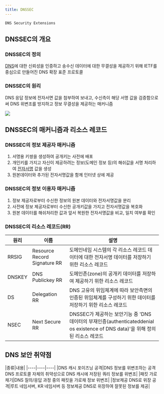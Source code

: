 ```yaml
---
title: DNSSEC
---
```


`DNS Security Extensions`

## DNSSEC의 개요
### DNSSEC의 정의
[DNS](/wiki/DNS)에 대한 신뢰성을 인증하고 송수신 데이터에 대한 무결성을 제공하기 위해 IETF를 중심으로 만들어진 DNS 확장 표준 프로토콜

### DNSSEC의 원리
DNS 응답 정보에 전자서면 값을 첨부하여 보내고, 수신측이 해당 서명 값을 검증함으로써 DNS 위변조를 방지하고 정보 무결성을 제공하는 매커니즘

![](https://www.icann.org/sites/default/files/unmanaged/images/dnssec-home-graphic-680x284-13feb12.png)

## DNSSEC의 매커니즘과 리소스 레코드
### DNSSEC의 정보 제공자 매커니즘
1. 서명용 키쌍을 생성하여 공개키는 사전에 배포
1. 개인키를 가지고 자신이 제공하려는 정보(도메인 정보 등)의 해쉬값을 서명 처리하여 [전자서명](/wiki/전자서명) 값을 생성
1. 원본데이터와 추가된 전자서명값을 함께 인터넷 상에 제공

### DNSSEC의 정보 이용자 매커니즘
1. 정보 제공자로부터 수신한 정보의 원본 데이터와 전자서명값을 분리
1. 사전에 정보 제공자로부터 수신한 공개키값을 가지고 전자서명값을 복호화
1. 원본 데이터를 해쉬처리한 값과 앞서 복원한 전자서명값을 비교, 일치 여부를 확인

### DNSSEC의 리소스 레코드(RR)

|원리|이름|설명|
|----|----|----|
|RRSIG|Resource Record Signature RR|도메인네임 시스템의 각 리소스 레코드 데이터에 대한 전자서명 데이터를 저장하기 위한 리소스 레코드|
|DNSKEY|DNS Publickey RR|도메인존(zone)의 공개키 데이터를 저장하여 제공하기 위한 리소스 레코드|
|DS|Delegation RR|DNS 고유의 위임체계에 따라 보안측면의 인증된 위임체계를 구성하기 위한 데이터를 저장하기 위한 리소스 레코드|
|NSEC|Next Secure RR|DNSSEC가 제공하는 보안기능 중 'DNS 데이터의 부재인증(authenticateddenial os existence of DNS data)'을 위해 정의된 리소스 레코드|

## DNS 보안 취약점

|종류|내용|
|----|----|----|
|DNS 캐시 포이즈닝 공격|DNS 정보를 위변조하는 공격<br>DNS 프로토콜 자체의 취약성으로 DNS 캐시에 저장된 쿼리 정보를 위변조|
|패킷 가로채기|DNS 질의/응답 과정 중의 패킷을 가로채 정보 위변조|
|정보제공 DNS로 위장 공격|루트 네임서버, KR 네임서버 등 정보제공 DNS로 위장하여 잘못된 정보를 제공|
